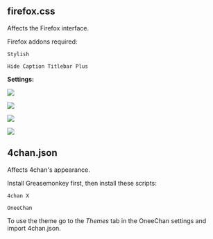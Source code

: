 ## firefox.css

Affects the Firefox interface.

Firefox addons required:

`Stylish`

`Hide Caption Titlebar Plus`

**Settings:** 

![](https://a.pomfe.co/jwomxqg.png)

![](https://a.pomfe.co/aqtkgkg.png)

![](https://a.pomfe.co/vzjgjin.png)

![](https://a.pomfe.co/gvsxatd.png)

## 4chan.json

Affects 4chan's appearance.

Install Greasemonkey first, then install these scripts:

`4chan X`

`OneeChan`

To use the theme go to the *Themes* tab in the OneeChan settings and import 4chan.json.
